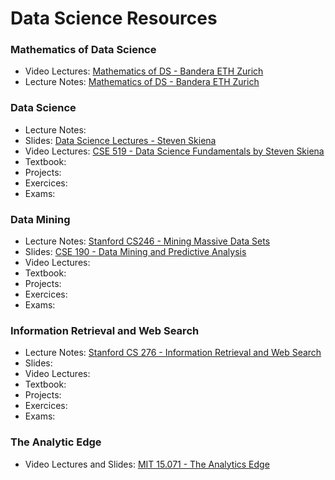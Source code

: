 # Data Science Resources

### Mathematics of Data Science

- Video Lectures: [Mathematics of DS - Bandera ETH Zurich](https://www.youtube.com/playlist?list=PLiud-28tsatIKUitdoH3EEUZL-9i516IL)
- Lecture Notes: [Mathematics of DS - Bandera ETH Zurich](https://people.math.ethz.ch/~abandeira//BandeiraSingerStrohmer-MDS-draft.pdf)



### Data Science

- Lecture Notes:
- Slides: [Data Science Lectures - Steven Skiena](https://www3.cs.stonybrook.edu/~skiena/data-manual/lectures/)
- Video Lectures: [CSE 519 - Data Science Fundamentals by Steven Skiena](https://www.youtube.com/playlist?list=PLOtl7M3yp-DVODzTKX8JtXkm1EG3u2BsD)
- Textbook:
- Projects:
- Exercices:
- Exams:

### Data Mining

- Lecture Notes: [Stanford CS246 - Mining Massive Data Sets](http://web.stanford.edu/class/cs246/index.html#content)
- Slides: [CSE 190 - Data Mining and Predictive Analysis](https://cseweb.ucsd.edu//classes/sp15/cse190-c/)
- Video Lectures:
- Textbook:
- Projects:
- Exercices:
- Exams:

### Information Retrieval and Web Search

- Lecture Notes: [Stanford CS 276 - Information Retrieval and Web Search](https://web.stanford.edu/class/cs276/)
- Slides:
- Video Lectures:
- Textbook:
- Projects:
- Exercices:
- Exams:

### The Analytic Edge

- Video Lectures and Slides: [MIT 15.071 - The Analytics Edge](https://ocw.mit.edu/courses/sloan-school-of-management/15-071-the-analytics-edge-spring-2017/index.htm)



